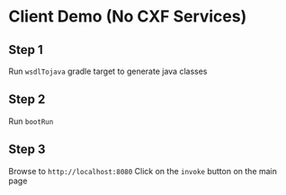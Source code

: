 Client Demo (No CXF Services)
====

Step 1
-----
Run `wsdlTojava` gradle target to generate java classes

Step 2
------
Run `bootRun`

Step 3
------
Browse to `http://localhost:8080` Click on the `invoke` button on the main page